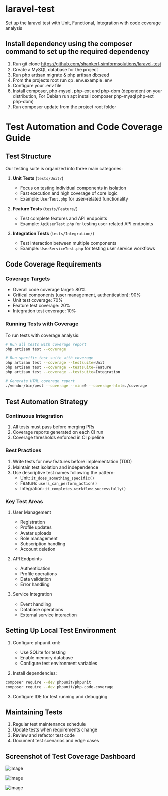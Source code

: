 # laravel-test
Set up the laravel test with Unit, Functional, Integration with code coverage analysis

## Install dependency using the composer command to set up the required dependency
1. Run git clone https://github.com/shankerl-simformsolutions/laravel-test
2. Create a MySQL database for the project
3. Run php artisan migrate & php artisan db:seed
4. From the projects root run cp .env.example .env
5. Configure your .env file
6. Install composer, php-mysql, php-ext and php-dom (dependent on your distribution, For Debian run apt install composer php-mysql php-ext php-dom)
7. Run composer update from the project root folder

# Test Automation and Code Coverage Guide

## Test Structure
Our testing suite is organized into three main categories:

1. **Unit Tests** (`tests/Unit/`)
   - Focus on testing individual components in isolation
   - Fast execution and high coverage of core logic
   - Example: `UserTest.php` for user-related functionality

2. **Feature Tests** (`tests/Feature/`)
   - Test complete features and API endpoints
   - Example: `ApiUserTest.php` for testing user-related API endpoints

3. **Integration Tests** (`tests/Integration/`)
   - Test interaction between multiple components
   - Example: `UserServiceTest.php` for testing user service workflows

## Code Coverage Requirements

### Coverage Targets
- Overall code coverage target: 80%
- Critical components (user management, authentication): 90%
- Unit test coverage: 70%
- Feature test coverage: 20%
- Integration test coverage: 10%

### Running Tests with Coverage

To run tests with coverage analysis:

```bash
# Run all tests with coverage report
php artisan test --coverage

# Run specific test suite with coverage
php artisan test --coverage --testsuite=Unit
php artisan test --coverage --testsuite=Feature
php artisan test --coverage --testsuite=Integration

# Generate HTML coverage report
./vendor/bin/pest --coverage --min=0 --coverage-html=./coverage
```

## Test Automation Strategy

### Continuous Integration
1. All tests must pass before merging PRs
2. Coverage reports generated on each CI run
3. Coverage thresholds enforced in CI pipeline

### Best Practices
1. Write tests for new features before implementation (TDD)
2. Maintain test isolation and independence
3. Use descriptive test names following the pattern:
   - Unit: `it_does_something_specific()`
   - Feature: `users_can_perform_action()`
   - Integration: `it_completes_workflow_successfully()`

### Key Test Areas
1. User Management
   - Registration
   - Profile updates
   - Avatar uploads
   - Role management
   - Subscription handling
   - Account deletion

2. API Endpoints
   - Authentication
   - Profile operations
   - Data validation
   - Error handling

3. Service Integration
   - Event handling
   - Database operations
   - External service interaction

## Setting Up Local Test Environment

1. Configure phpunit.xml:
   - Use SQLite for testing
   - Enable memory database
   - Configure test environment variables

2. Install dependencies:
```bash
composer require --dev phpunit/phpunit
composer require --dev phpunit/php-code-coverage
```

3. Configure IDE for test running and debugging

## Maintaining Tests

1. Regular test maintenance schedule
2. Update tests when requirements change
3. Review and refactor test code
4. Document test scenarios and edge cases

## Screenshot of Test Coverage Dashboard

![image](https://github.com/user-attachments/assets/010639d6-6162-4bca-99a4-c17bff1793e9)

![image](https://github.com/user-attachments/assets/8647fbf9-7fd8-49af-a2ba-d739a3302005)

![image](https://github.com/user-attachments/assets/8613441a-c1c5-4509-949b-4e541b272df5)
